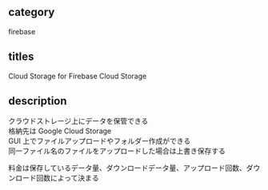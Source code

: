 ## category

firebase

## titles

Cloud Storage for Firebase
Cloud Storage

## description

クラウドストレージ上にデータを保管できる  
格納先は Google Cloud Storage  
GUI 上でファイルアップロードやフォルダー作成ができる  
同一ファイル名のファイルをアップロードした場合は上書き保存する

料金は保存しているデータ量、ダウンロードデータ量、アップロード回数、ダウンロード回数によって決まる
